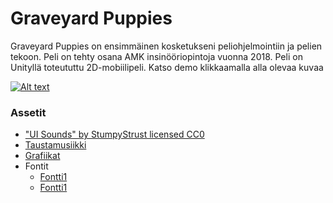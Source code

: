 # Graveyard Puppies

Graveyard Puppies on ensimmäinen kosketukseni peliohjelmointiin ja pelien tekoon. Peli on tehty osana AMK insinööriopintoja vuonna 2018. Peli on Unityllä toteututtu 2D-mobiilipeli. Katso demo klikkaamalla alla olevaa kuvaa

[![Alt text](https://img.youtube.com/vi/e9eZqai_mHc/0.jpg)](https://www.youtube.com/watch?v=e9eZqai_mHc)

### Assetit

* ["UI Sounds" by StumpyStrust licensed CC0](https://opengameart.org/content/ui-sounds)
* [Taustamusiikki](https://opengameart.org/content/dark-city)
* [Grafiikat](https://www.gameart2d.com/freebies.html)
* Fontit 
  * [Fontti1](https://www.1001fonts.com/shlop-font.html)
  * [Fontti1](https://www.1001fonts.com/chicle-font.html)
